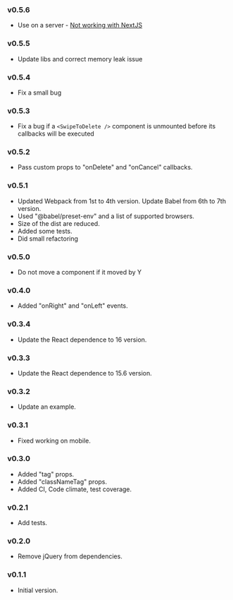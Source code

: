 ### v0.5.6
* Use on a server - [Not working with NextJS](https://github.com/gaer87/react-swipe-to-delete-component/issues/31)

### v0.5.5
* Update libs and correct memory leak issue

### v0.5.4
* Fix a small bug

### v0.5.3
* Fix a bug if a `<SwipeToDelete />` component is unmounted before its callbacks will be executed  

### v0.5.2
* Pass custom props to "onDelete" and "onCancel" callbacks.

### v0.5.1
* Updated Webpack from 1st to 4th version. Update Babel from 6th to 7th version. 
* Used "@babel/preset-env" and a list of supported browsers.
* Size of the dist are reduced.
* Added some tests.
* Did small refactoring 

### v0.5.0
* Do not move a component if it moved by Y

### v0.4.0
* Added "onRight" and "onLeft" events.

### v0.3.4
* Update the React dependence to 16 version.

### v0.3.3
* Update the React dependence to 15.6 version.

### v0.3.2
* Update an example.

### v0.3.1
* Fixed working on mobile. 

### v0.3.0
* Added "tag" props. 
* Added "classNameTag" props. 
* Added CI, Code climate, test coverage.

### v0.2.1
* Add tests.

### v0.2.0
* Remove jQuery from dependencies.

### v0.1.1
* Initial version.
